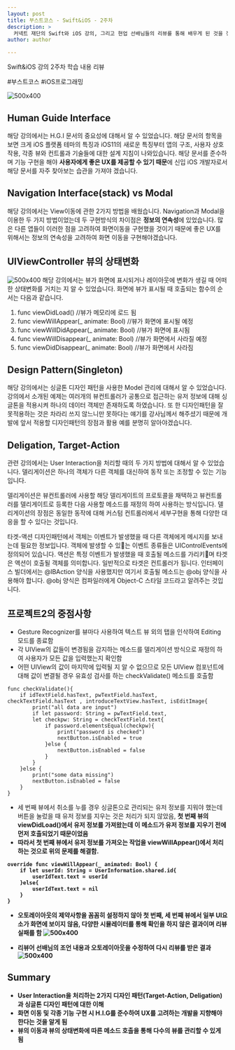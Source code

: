 ```yaml
---
layout: post
title: 부스트코스 - Swift&iOS - 2주차
description: >
  커넥트 재단의 Swift와 iOS 강의, 그리고 현업 선배님들의 리뷰를 통해 배우게 된 것을 정리하기 위한 포스팅 입니다.
author: author

---
```


Swift&iOS 강의 2주차 학습 내용 리뷰

\#부스트코스 \#iOS프로그래밍

![500x400](https://sungwon-choi-29.github.io/assets/img/blog/boostcourse_2.png)

## Human Guide Interface
해당 강의에서는 H.G.I 문서의 중요성에 대해서 알 수 있었습니다. 해당 문서의 항목을 보면 크게 iOS 플랫폼 테마의 특징과 iOS11의 새로운 특징부터 앱의 구조, 사용자 상호작용, 각종 뷰와 컨트롤과 기술들에 대한 설계 지침이 나와있습니다. 해당 문서를 준수하며 기능 구현을 해야 <b>사용자에게 좋은 UX를 제공할 수 있기 때문</b>에 신입 iOS 개발자로서 해당 문서를 자주 찾아보는 습관을 가져야 겠습니다.

## Navigation Interface(stack) vs Modal
해당 강의에서는 View이동에 관한 2가지 방법을 배웠습니다. Navigation과 Modal을 이용한 두 가지 방법이었는데 두 구현방식의 차이점은 <b>정보의 연속성</b>에 있었습니다. 많은 다른 앱들이 이러한 점을 고려하여 화면이동을 구현했을 것이기 때문에 좋은 UX를 위해서는 정보의 연속성을 고려하여 화면 이동을 구현해야겠습니다.

## UIViewController 뷰의 상태변화
![500x400](https://cphinf.pstatic.net/mooc/20180718_111/1531896601065H8NTL_PNG/2__.png)
해당 강의에서는 뷰가 화면에 표시되거나 레이아웃에 변화가 생길 때 어떠한 상태변화를 거치는 지 알 수 있었습니다. 화면에 뷰가 표시될 때 호출되는 함수의 순서는 다음과 같습니다.

1. func viewDidLoad() //뷰가 메모리에 로드 됨
1. func viewWillAppear(_ animate: Bool) //뷰가 화면에 표시될 예정
1. func viewWillDidAppear(_ animate: Bool) //뷰가 화면에 표시됨
1. func viewWillDisappear(_ animate: Bool) //뷰가 화면에서 사라질 예정
1. func viewDidDisappear(_ animate: Bool) //뷰가 화면에서 사라짐

## Design Pattern(Singleton)
해당 강의에서는 싱글톤 디자인 패턴을 사용한 Model 관리에 대해서 알 수 있었습니다. 강의에서 소개된 예제는 여러개의 뷰컨트롤러가 공통으로 접근하는 유저 정보에 대해 싱글톤을 적용시켜 하나의 데이터 객체만 존재하도록 하였습니다. 또 한 디자인패턴을 잘못적용하는 것은 차라리 쓰지 않느니만 못하다는 얘기를 강사님께서 해주셨기 때문에 개발에 앞서 적용할 디자인패턴의 장점과 활용 예를 분명히 알아야겠습니다.

## Deligation, Target-Action
관련 강의에서는 User Interaction을 처리할 때의 두 가지 방법에 대해서 알 수 있었습니다. 델리게이션은 하나의 객체가 다른 객체를 대신하여 동작 또는 조정할 수 있는 기능입니다.

델리게이션은 뷰컨트롤러에 사용할 해당 델리게이트의 프로토콜을 채택하고 뷰컨트롤러를 델리게이트로 등록한 다음 사용할 메소드를 재정의 하여 사용하는 방식입니다. 델리게이션의 장점은 동일한 동작에 대해 커스텀 컨트롤러에서 세부구현을 통해 다양한 대응을 할 수 있다는 것입니다.

타겟-액션 디자인패턴에서 객체는 이벤트가 발생했을 때 다른 객체에게 메시지를 보내는데 필요한 정보입니다. 객체에 발생할 수 있는 이벤트 종류들은 UIControlEvents에 정의되어 있습니다. 액션은 특정 이벤트가 발생했을 때 호출될 메소드를 가리키며 타겟은 액션이 호출될 객체를 의미합니다. 일반적으로 타겟은 컨트롤러가 됩니다. 인터페이스 빌더에서는 \@IBAction 양식을 사용했지만 여기서 호출될 메소드는 \@obj 양식을 사용해야 합니다. \@obj 양식은 컴파일러에게 Object-C 스타일 코드라고 알려주는 것입니다.

## 프로젝트2의 중점사항
* Gesture Recognizer를 뷰마다 사용하여 텍스트 뷰 외의 탭을 인삭하여 Editing 모드를 종료함
* 각 UIView의 값들이 변경됨을 감지하는 메소드를 델리게이션 방식으로 재정의 하여 사용자가 모든 값을 입력했는지 확인함
* 어떤 UIView의 값이 마지막에 입력될 지 알 수 없으므로 모든 UIView 컴포넌트에 대해 값이 변결될 경우 유효성 검사를 하는 checkValidate() 메소드를 호출함
```
func checkValidate(){
    if idTextField.hasText, pwTextField.hasText, checkTextField.hasText , introduceTextView.hasText, isEditImage{
        print("all data are input")
        if let password: String = pwTextField.text,
        let checkpw: String = checkTextField.text{
            if password.elementsEqual(checkpw){
                print("password is checked")
                nextButton.isEnabled = true
            }else {
                nextButton.isEnabled = false
            }
        }
    }else {
        print("some data missing")
        nextButton.isEnabled = false
    }
}
```
* 세 번째 뷰에서 취소를 누를 경우 싱글톤으로 관리되는 유저 정보를 지워야 했는데 버튼을 눌렀을 때 유저 정보를 지우는 것은 처리가 되지 않았음, <b>첫 번째 뷰의 viewDidLoad()에서 유저 정보를 가져왔는데 이 메소드가 유저 정보를 지우기 전에 먼저 호출되었기 때문이었음<b>
* 따라서 첫 번째 뷰에서 유저 정보를 가져오는 작업을 viewWillAppear()에서 처리하는 것으로 위의 문제를 해결함.
```
override func viewWillAppear(_ animated: Bool) {
    if let userId: String = UserInformation.shared.id{
        userIdText.text = userId
    }else{
        userIdText.text = nil
    }
}
```
* 오토레이아웃의 제약사항을 꼼꼼히 설정하지 않아 첫 번째, 세 번째 뷰에서 일부 UI요소가 화면에 보이지 않음, <b>다양한 시뮬레이터를 통해 확인을 하지 않은 결과</b>이며 리뷰 실패를 함
![500x400](https://sungwon-choi-29.github.io/assets/img/blog/boostcourseResult2_1.png)

* 리뷰어 선배님의 조언 내용과 오토레이아웃을 수정하여 다시 리뷰를 받은 결과
![500x400](https://sungwon-choi-29.github.io/assets/img/blog/boostcourseResult2_2.png)

## Summary
* User Interaction을 처리하는 2가지 디자인 패턴(Target-Action, Deligation)과 싱글톤 디자인 패턴에 대한 이해
* 화면 이동 및 각종 기능 구현 시 H.I.G를 준수하여 UX를 고려하는 개발을 지향해야 한다는 것을 알게 됨
* 뷰의 이동과 뷰의 상태변화에 따른 메소드 호출을 통해 다수의 뷰를 관리할 수 있게 됨

